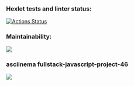 ### Hexlet tests and linter status:
[![Actions Status](https://github.com/RaiBinger/fullstack-javascript-project-46/workflows/hexlet-check/badge.svg)](https://github.com/RaiBinger/fullstack-javascript-project-46/actions)

### Maintainability:
<a href="https://codeclimate.com/github/RaiBinger/fullstack-javascript-project-46/maintainability"><img src="https://api.codeclimate.com/v1/badges/f54fdae2984ec7e4990f/maintainability" /></a>

### asciinema fullstack-javascript-project-46
<a href="https://asciinema.org/a/itkCPrnDgZNsdjA1ZPK4fvzYi" target="_blank"><img src="https://asciinema.org/a/itkCPrnDgZNsdjA1ZPK4fvzYi.svg" /></a>
